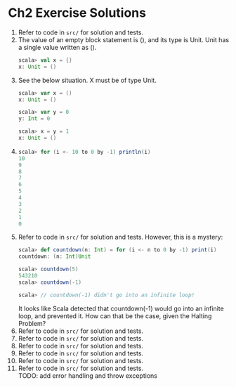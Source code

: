 # Ch2 Exercise Solutions
1. Refer to code in `src/` for solution and tests.
2. The value of an empty block statement is (), and its type is Unit. Unit has a single value written as ().
    ```scala
    scala> val x = {}
    x: Unit = ()
    ```
3. See the below situation. X must be of type Unit.
    ```scala
    scala> var x = ()
    x: Unit = ()

    scala> var y = 0
    y: Int = 0

    scala> x = y = 1
    x: Unit = ()
    ```
4. 
    ```scala
    scala> for (i <- 10 to 0 by -1) println(i)
    10
    9
    8
    7
    6
    5
    4
    3
    2
    1
    0
    ```
5. Refer to code in `src/` for solution and tests. However, this is a mystery:
    ```scala
    scala> def countdown(n: Int) = for (i <- n to 0 by -1) print(i)
    countdown: (n: Int)Unit

    scala> countdown(5)
    543210
    scala> countdown(-1)

    scala> // countdown(-1) didn't go into an infinite loop!
    ```
    It looks like Scala detected that countdown(-1) would go into an infinite loop, and prevented it. How can that be the case, given the Halting Problem?
6. Refer to code in `src/` for solution and tests.
7. Refer to code in `src/` for solution and tests.
8. Refer to code in `src/` for solution and tests.
9. Refer to code in `src/` for solution and tests.
10. Refer to code in `src/` for solution and tests.
11. Refer to code in `src/` for solution and tests.  
   TODO: add error handling and throw exceptions

